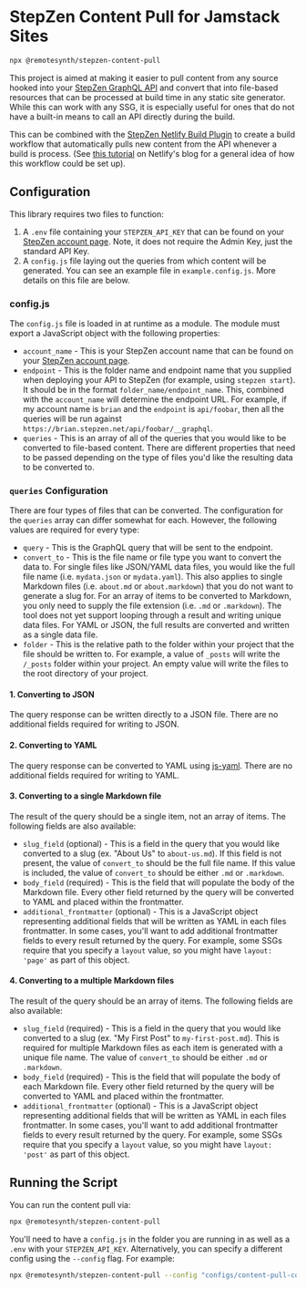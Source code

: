 # StepZen Content Pull for Jamstack Sites

```bash
npx @remotesynth/stepzen-content-pull
```

This project is aimed at making it easier to pull content from any source hooked into your [StepZen GraphQL API](https://stepzen.com) and convert that into file-based resources that can be processed at build time in any static site generator. While this can work with any SSG, it is especially useful for ones that do not have a built-in means to call an API directly during the build.

This can be combined with the [StepZen Netlify Build Plugin](https://stepzen.com/docs/connecting-frontends/netlify-build-plugin) to create a build workflow that automatically pulls new content from the API whenever a build is process. (See [this tutorial](https://www.netlify.com/blog/2021/06/10/how-to-build-a-database-driven-jamstack-site/) on Netlify's blog for a general idea of how this workflow could be set up).

## Configuration

This library requires two files to function:

1. A `.env` file containing your `STEPZEN_API_KEY` that can be found on your [StepZen account page](https://stepzen.com/account). Note, it does not require the Admin Key, just the standard API Key.
2. A `config.js` file laying out the queries from which content will be generated. You can see an example file in `example.config.js`. More details on this file are below.

### config.js

The `config.js` file is loaded in at runtime as a module. The module must export a JavaScript object with the following properties:

* `account_name` - This is your StepZen account name that can be found on your [StepZen account page](https://stepzen.com/account).
* `endpoint` - This is the folder name and endpoint name that you supplied when deploying your API to StepZen (for example, using `stepzen start`). It should be in the format `folder_name/endpoint_name`. This, combined with the `account_name` will determine the endpoint URL. For example, if my account name is `brian` and the `endpoint` is `api/foobar`, then all the queries will be run against `https://brian.stepzen.net/api/foobar/__graphql`.
* `queries` - This is an array of all of the queries that you would like to be converted to file-based content. There are different properties that need to be passed depending on the type of files you'd like the resulting data to be converted to.

### `queries` Configuration

There are four types of files that can be converted. The configuration for the `queries` array can differ somewhat for each. However, the following values are required for every type:

* `query` - This is the GraphQL query that will be sent to the endpoint.
* `convert_to` - This is the file name or file type you want to convert the data to. For single files like JSON/YAML data files, you would like the full file name (i.e. `mydata.json` or `mydata.yaml`). This also applies to single Markdown files (i.e. `about.md` or `about.markdown`) that you do not want to generate a slug for. For an array of items to be converted to Markdown, you only need to supply the file extension (i.e. `.md` or `.markdown`). The tool does not yet support looping through a result and writing unique data files. For YAML or JSON, the full results are converted and written as a single data file.
* `folder` - This is the relative path to the folder within your project that the file should be written to. For example, a value of `_posts` will write the `/_posts` folder within your project. An empty value will write the files to the root directory of your project.

#### 1. Converting to JSON

The query response can be written directly to a JSON file. There are no additional fields required for writing to JSON.

#### 2. Converting to YAML

The query response can be converted to YAML using [js-yaml](https://www.npmjs.com/package/js-yaml). There are no additional fields required for writing to YAML.

#### 3. Converting to a single Markdown file

The result of the query should be a single item, not an array of items. The following fields are also available:

* `slug_field` (optional) - This is a field in the query that you would like converted to a slug (ex. "About Us" to `about-us.md`). If this field is not present, the value of `convert_to` should be the full file name. If this value is included, the value of `convert_to` should be either `.md` or `.markdown`.
* `body_field` (required) - This is the field that will populate the body of the Markdown file. Every other field returned by the query will be converted to YAML and placed within the frontmatter.
* `additional_frontmatter` (optional) - This is a JavaScript object representing additional fields that will be written as YAML in each files frontmatter. In some cases, you'll want to add additional frontmatter fields to every result returned by the query. For example, some SSGs require that you specify a `layout` value, so you might have `layout: 'page'` as part of this object.

#### 4. Converting to a multiple Markdown files

The result of the query should be an array of items. The following fields are also available:

* `slug_field` (required) - This is a field in the query that you would like converted to a slug (ex. "My First Post" to `my-first-post.md`). This is required for multiple Markdown files as each item is generated with a unique file name. The value of `convert_to` should be either `.md` or `.markdown`.
* `body_field` (required) - This is the field that will populate the body of each Markdown file. Every other field returned by the query will be converted to YAML and placed within the frontmatter.
* `additional_frontmatter` (optional) - This is a JavaScript object representing additional fields that will be written as YAML in each files frontmatter. In some cases, you'll want to add additional frontmatter fields to every result returned by the query. For example, some SSGs require that you specify a `layout` value, so you might have `layout: 'post'` as part of this object.

## Running the Script

You can run the content pull via:

```bash
npx @remotesynth/stepzen-content-pull
```

You'll need to have a `config.js` in the folder you are running in as well as a `.env` with your `STEPZEN_API_KEY`. Alternatively, you can specify a different config using the `--config` flag. For example:

```bash
npx @remotesynth/stepzen-content-pull --config "configs/content-pull-confg.js"
```